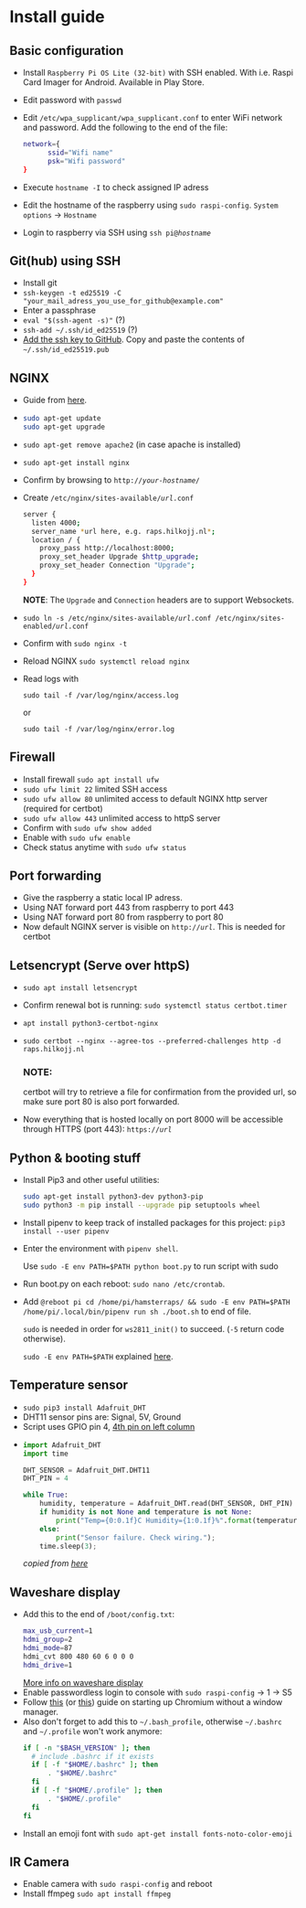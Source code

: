 
# Install guide

## Basic configuration

- Install `Raspberry Pi OS Lite (32-bit)` with SSH enabled.
  With i.e. Raspi Card Imager for Android. Available in Play Store.

- Edit password with `passwd`

- Edit `/etc/wpa_supplicant/wpa_supplicant.conf` to enter WiFi network and password.
  Add the following to the end of the file:
  ```bash
  network={
        ssid="Wifi name"
        psk="Wifi password"
  }
  ```

- Execute `hostname -I` to check assigned IP adress

- Edit the hostname of the raspberry using `sudo raspi-config`. 
  `System options` -> `Hostname`

- Login to raspberry via SSH using `ssh pi@`*`hostname`*

## Git(hub) using SSH
- Install git
- `ssh-keygen -t ed25519 -C "your_mail_adress_you_use_for_github@example.com"`
- Enter a passphrase
- `eval "$(ssh-agent -s)"`  (?)
- `ssh-add ~/.ssh/id_ed25519` (?)
- [Add the ssh key to GitHub](https://docs.github.com/en/github/authenticating-to-github/connecting-to-github-with-ssh/adding-a-new-ssh-key-to-your-github-account). Copy and paste the contents of `~/.ssh/id_ed25519.pub`

## NGINX
- Guide from [here](https://engineerworkshop.com/blog/setup-an-nginx-reverse-proxy-on-a-raspberry-pi-or-any-other-debian-os/).
- ```bash
  sudo apt-get update
  sudo apt-get upgrade
  ```
- `sudo apt-get remove apache2` (in case apache is installed)
- `sudo apt-get install nginx`
- Confirm by browsing to `http://`*`your-hostname`*`/`
- Create `/etc/nginx/sites-available/`*`url`*`.conf`
  ```bash
  server {
    listen 4000;
    server_name *url here, e.g. raps.hilkojj.nl*;
    location / {
      proxy_pass http://localhost:8000;
      proxy_set_header Upgrade $http_upgrade;
      proxy_set_header Connection "Upgrade";
    }
  }
  ```
  **NOTE**: The `Upgrade` and `Connection` headers are to support Websockets.

- `sudo ln -s /etc/nginx/sites-available/`*`url`*`.conf /etc/nginx/sites-enabled/`*`url`*`.conf`
- Confirm with `sudo nginx -t`
- Reload NGINX `sudo systemctl reload nginx`
- Read logs with
  ```
  sudo tail -f /var/log/nginx/access.log
  ```
  or
  ```
  sudo tail -f /var/log/nginx/error.log
  ```


## Firewall
- Install firewall `sudo apt install ufw`
- `sudo ufw limit 22` limited SSH access
- `sudo ufw allow 80` unlimited access to default NGINX http server (required for certbot)
- `sudo ufw allow 443` unlimited access to httpS server
- Confirm with `sudo ufw show added`
- Enable with `sudo ufw enable`
- Check status anytime with `sudo ufw status`

## Port forwarding
- Give the raspberry a static local IP adress.
- Using NAT forward port 443 from raspberry to port 443
- Using NAT forward port 80 from raspberry to port 80
- Now default NGINX server is visible on `http://`*`url`*. This is needed for certbot

## Letsencrypt (Serve over httpS)
- `sudo apt install letsencrypt`
- Confirm renewal bot is running: `sudo systemctl status certbot.timer`
- `apt install python3-certbot-nginx`
- `sudo certbot --nginx --agree-tos --preferred-challenges http -d raps.hilkojj.nl`
  
  ### NOTE:
  certbot will try to retrieve a file for confirmation from the provided url, so make sure port 80 is also port forwarded.

- Now everything that is hosted locally on port 8000 will be accessible through HTTPS (port 443): `https://`*`url`*


## Python & booting stuff

- Install Pip3 and other useful utilities:
  ```bash
  sudo apt-get install python3-dev python3-pip
  sudo python3 -m pip install --upgrade pip setuptools wheel
  ```
- Install pipenv to keep track of installed packages for this project:
  `pip3 install --user pipenv`
- Enter the environment with `pipenv shell`.

  Use `sudo -E env PATH=$PATH python boot.py` to run script with sudo
- Run boot.py on each reboot: `sudo nano /etc/crontab`.
- Add `@reboot pi cd /home/pi/hamsterraps/ && sudo -E env PATH=$PATH /home/pi/.local/bin/pipenv run sh ./boot.sh` to end of file.
  
  `sudo` is needed in order for `ws2811_init()` to succeed. (`-5` return code otherwise).

  `sudo -E env PATH=$PATH` explained [here](https://askubuntu.com/a/1342154).



## Temperature sensor
- `sudo pip3 install Adafruit_DHT`
- DHT11 sensor pins are: Signal, 5V, Ground
- Script uses GPIO pin 4, [4th pin on left column](https://www.etechnophiles.com/wp-content/uploads/2020/12/Raspberry-Pi-3-B-Pinout-in-detail.jpg)
- ```python
  import Adafruit_DHT
  import time
  
  DHT_SENSOR = Adafruit_DHT.DHT11
  DHT_PIN = 4
  
  while True:
      humidity, temperature = Adafruit_DHT.read(DHT_SENSOR, DHT_PIN)
      if humidity is not None and temperature is not None:
          print("Temp={0:0.1f}C Humidity={1:0.1f}%".format(temperature, humidity))
      else:
          print("Sensor failure. Check wiring.");
      time.sleep(3);
  ```
  *copied from [here](https://www.thegeekpub.com/236867/using-the-dht11-temperature-sensor-with-the-raspberry-pi/)*

## Waveshare display
- Add this to the end of `/boot/config.txt`:
  ```bash
  max_usb_current=1
  hdmi_group=2
  hdmi_mode=87
  hdmi_cvt 800 480 60 6 0 0 0  
  hdmi_drive=1
  ```
  [More info on waveshare display](https://www.waveshare.com/wiki/5inch_HDMI_LCD_(B))
- Enable passwordless login to console with `sudo raspi-config` -> 1 -> S5
- Follow [this](https://blog.r0b.io/post/minimal-rpi-kiosk/) (or [this](https://sylvaindurand.org/launch-chromium-in-kiosk-mode/)) guide on starting up Chromium without a window manager.
- Also don't forget to add this to `~/.bash_profile`, otherwise `~/.bashrc` and `~/.profile` won't work anymore:
  ```bash
  if [ -n "$BASH_VERSION" ]; then
    # include .bashrc if it exists
    if [ -f "$HOME/.bashrc" ]; then
        . "$HOME/.bashrc"
    fi
    if [ -f "$HOME/.profile" ]; then
        . "$HOME/.profile"
    fi
  fi
  ```
- Install an emoji font with `sudo apt-get install fonts-noto-color-emoji`

## IR Camera
- Enable camera with `sudo raspi-config` and reboot
- Install ffmpeg `sudo apt install ffmpeg`

